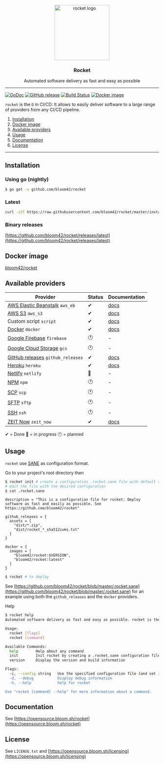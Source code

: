 <p align="center">
  <img alt="rocket logo" src="https://bloom.sh/imgs/logos/rocket.png" height="180" />
  <h3 align="center">Rocket</h3>
  <p align="center">Automated software delivery as fast and easy as possible</p>
</p>

--------

[![GoDoc](https://godoc.org/github.com/bloom42/rocket?status.svg)](https://godoc.org/github.com/bloom42/rocket)
[![GitHub release](https://img.shields.io/github/release/bloom42/rocket.svg)](https://github.com/bloom42/rocket/releases/latest)
[![Build Status](https://travis-ci.org/bloom42/rocket.svg?branch=master)](https://travis-ci.org/bloom42/rocket)
[![Docker image](https://img.shields.io/badge/docker-bloom42/rocket-blue.svg)](https://hub.docker.com/r/bloom42/rocket)

`rocket` is the `D` in CI/CD: It allows to easily deliver software to a large range of providers from any CI/CD pipeline.

1. [Installation](#installation)
2. [Docker image](#docker-image)
3. [Available providers](#available-providers)
4. [Usage](#usage)
5. [Documentation](#documentation)
6. [License](#license)

-------------------


## Installation

### Using go (nightly)
```bash
$ go get -u github.com/bloom42/rocket
```

### Latest
```bash
curl -sSf https://raw.githubusercontent.com/bloom42/rocket/master/install.sh | sh
```

### Binary releases
[https://github.com/bloom42/rocket/releases/latest](https://github.com/bloom42/rocket/releases/latest)



## Docker image

[bloom42/rocket](https://hub.docker.com/r/bloom42/rocket)




## Available providers

| Provider              | Status | Documentation |
| --------------------- | -------| ------------- |
| [AWS Elastic Beanstalk](https://aws.amazon.com/elasticbeanstalk/) `aws_eb` | ✔ | [docs](https://opensource.bloom.sh/rocket/aws_eb) |
| [AWS S3](https://aws.amazon.com/s3) `aws_s3` | ✔ | [docs](https://opensource.bloom.sh/rocket/aws_s3) |
| Custom script `script` | ✔ | [docs](https://opensource.bloom.sh/rocket/custom_script) |
| [Docker](https://www.docker.com) `docker` | ✔ | [docs](https://opensource.bloom.sh/rocket/docker) |
| [Google Firebase](https://firebase.google.com) `firebase` | 🕐 | - |
| [Google Cloud Storage](https://cloud.google.com/storage) `gcs` | 🕐 | - |
| [GitHub releases](https://help.github.com/categories/releases) `github_releases` | ✔ | [docs](https://opensource.bloom.sh/rocket/github_releases) |
| [Heroku](https://www.heroku.com) `heroku` | ✔ | [docs](https://opensource.bloom.sh/rocket/heroku) |
| [Netlify](https://www.netlify.com) `netlify` | 🚧 | - |
| [NPM](https://www.npmjs.com) `npm` | 🕐 | - |
| [SCP](https://en.wikipedia.org/wiki/Secure_copy) `scp` | 🕐 | - |
| [SFTP](https://en.wikipedia.org/wiki/SSH_File_Transfer_Protocol) `sftp` | 🕐 | - |
| [SSH](https://en.wikipedia.org/wiki/Secure_Shell) `ssh` | 🕐 | - |
| [ZEIT Now](https://zeit.co/now) `zeit_now` | ✔ | [docs](https://opensource.bloom.sh/rocket/zeit_now) |

✔ = Done 🚧 = in progress 🕐 = planned




## Usage

`rocket` use [SANE](https://opensource.bloom.sh/sane) as configuration format.

Go to your project's root directory then
```bash
$ rocket init # create a configuration .rocket.sane file with default configuration
# edit the file with the desired configuration
$ cat .rocket.sane
```
```sane
description = "This is a configuration file for rocket: Deploy software as fast and easily as possible. See https://github.com/bloom42/rocket"

github_releases = {
  assets = [
    "dist/*.zip",
    "dist/rocket_*_sha512sums.txt"
  ]
}

docker = {
  images = [
    "bloom42/rocket:$VERSION",
    "bloom42/rocket:latest"
  ]
}
```
```bash
$ rocket # to deploy
```

See [https://github.com/bloom42/rocket/blob/master/.rocket.sane](https://github.com/bloom42/rocket/blob/master/.rocket.sane) for an example using both the `github_releases` and the `docker` providers.



Help
```bash
$ rocket help
Automated software delivery as fast and easy as possible. rocket is the D in CI/CD. See https://github.com/bloom42/rocket

Usage:
  rocket [flags]
  rocket [command]

Available Commands:
  help        Help about any command
  init        Init rocket by creating a .rocket.sane configuration file
  version     Display the version and build information

Flags:
  -c, --config string   Use the specified configuration file (and set it's directory as the working directory
  -d, --debug           Display debug information
  -h, --help            help for rocket

Use "rocket [command] --help" for more information about a command.
```


## Documentation

See [https://opensource.bloom.sh/rocket](https://opensource.bloom.sh/rocket)




## License

See `LICENSE.txt` and [https://opensource.bloom.sh/licensing](https://opensource.bloom.sh/licensing)

